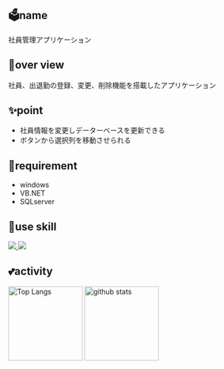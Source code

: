 ## 🗳name
社員管理アプリケーション

## 💬over view
社員、出退勤の登録、変更、削除機能を搭載したアプリケーション

## ✨point
- 社員情報を変更しデーターベースを更新できる
- ボタンから選択列を移動させられる

## 📱requirement
- windows
- VB.NET
- SQLserver

## 🌱use skill
<p align="left">
  <a href="https://skillicons.dev">
    <img src="https://skillicons.dev/icons?i=git,visualstudio,dotnet" />
    <img src="https://go-skill-icons.vercel.app/api/icons?i=sqlserver" />
    </a>
</p>

## 💕activity
<p align="left"> 
  <img alt="Top Langs" height="150px" src="https://github-readme-stats.vercel.app/api/top-langs/?username=d-tsukamoto&layout=compact&show_icons=true&theme=onedark" />
  <img alt="github stats" height="150px" src="https://github-readme-stats.vercel.app/api?username=d-tsukamoto&theme=onedark&show_icons=ture" />
</p>
